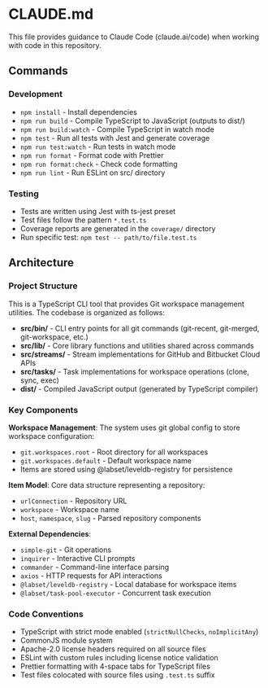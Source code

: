 # CLAUDE.md

This file provides guidance to Claude Code (claude.ai/code) when working with code in this repository.

## Commands

### Development

- `npm install` - Install dependencies
- `npm run build` - Compile TypeScript to JavaScript (outputs to dist/)
- `npm run build:watch` - Compile TypeScript in watch mode
- `npm test` - Run all tests with Jest and generate coverage
- `npm run test:watch` - Run tests in watch mode
- `npm run format` - Format code with Prettier
- `npm run format:check` - Check code formatting
- `npm run lint` - Run ESLint on src/ directory

### Testing

- Tests are written using Jest with ts-jest preset
- Test files follow the pattern `*.test.ts`
- Coverage reports are generated in the `coverage/` directory
- Run specific test: `npm test -- path/to/file.test.ts`

## Architecture

### Project Structure

This is a TypeScript CLI tool that provides Git workspace management utilities. The codebase is organized as follows:

- **src/bin/** - CLI entry points for all git commands (git-recent, git-merged, git-workspace, etc.)
- **src/lib/** - Core library functions and utilities shared across commands
- **src/streams/** - Stream implementations for GitHub and Bitbucket Cloud APIs
- **src/tasks/** - Task implementations for workspace operations (clone, sync, exec)
- **dist/** - Compiled JavaScript output (generated by TypeScript compiler)

### Key Components

**Workspace Management**: The system uses git global config to store workspace configuration:

- `git.workspaces.root` - Root directory for all workspaces
- `git.workspaces.default` - Default workspace name
- Items are stored using @labset/leveldb-registry for persistence

**Item Model**: Core data structure representing a repository:

- `urlConnection` - Repository URL
- `workspace` - Workspace name
- `host`, `namespace`, `slug` - Parsed repository components

**External Dependencies**:

- `simple-git` - Git operations
- `inquirer` - Interactive CLI prompts
- `commander` - Command-line interface parsing
- `axios` - HTTP requests for API interactions
- `@labset/leveldb-registry` - Local database for workspace items
- `@labset/task-pool-executor` - Concurrent task execution

### Code Conventions

- TypeScript with strict mode enabled (`strictNullChecks`, `noImplicitAny`)
- CommonJS module system
- Apache-2.0 license headers required on all source files
- ESLint with custom rules including license notice validation
- Prettier formatting with 4-space tabs for TypeScript files
- Test files colocated with source files using `.test.ts` suffix
